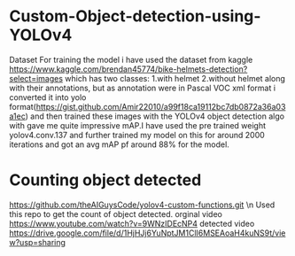 # Custom-Object-detection-using-YOLOv4

Dataset
For training the model i have used  the dataset from kaggle https://www.kaggle.com/brendan45774/bike-helmets-detection?select=images
which has two classes:
1.with helmet
2.without helmet
along with their annotations, but as annotation were in Pascal VOC xml format i converted it into yolo format(https://gist.github.com/Amir22010/a99f18ca19112bc7db0872a36a03a1ec) and then trained these images with the YOLOv4 object detection algo with gave me quite impressive mAP.I have used the pre trained weight yolov4.conv.137 and further trained my model on this for around 2000 iterations and got an avg mAP pf around 88% for the model.

# Counting object detected
https://github.com/theAIGuysCode/yolov4-custom-functions.git
\n Used this repo to get the count of object detected.
orginal video https://www.youtube.com/watch?v=9WNzIDEcNP4
detected video https://drive.google.com/file/d/1HjHJj6YuNptJM1ClI6MSEAoaH4kuNS9t/view?usp=sharing
 
